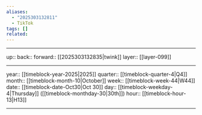 ```yaml
---
aliases:
  - "2025303132811"
  - TikTok
tags: []
related:
---
```




***

up:: 
back:: 
forward:: [[2025303132835|twink]]
layer:: [[layer-099]]

***

year:: [[timeblock-year-2025|2025]]
quarter:: [[timeblock-quarter-4|Q4]]
month:: [[timeblock-month-10|October]]
week:: [[timeblock-week-44|W44]]
date:: [[timeblock-date-Oct30|Oct 30]]
day:: [[timeblock-weekday-4|Thursday]] ([[timeblock-monthday-30|30th]])
hour:: [[timeblock-hour-13|H13]]

***
